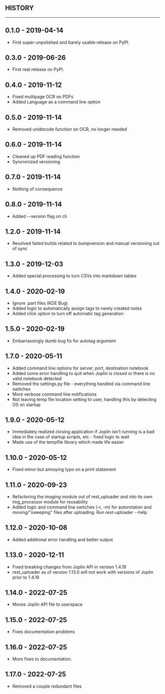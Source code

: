 ## HISTORY
---

## 0.1.0 - 2019-04-14

* First super-unpolished and barely usable release on PyPI.


## 0.3.0 - 2019-06-26

* First real release on PyPI.


## 0.4.0 - 2019-11-12

* Fixed multipage OCR on PDFs
* Added Language as a command line option


## 0.5.0 - 2019-11-14
* Removed unidecode function on OCR, no longer needed


## 0.6.0 - 2019-11-14

* Cleaned up PDF reading function
* Syncronized versioning


## 0.7.0 - 2019-11-14

* Nothing of consequence


## 0.8.0 - 2019-11-14

* Added --version flag on cli


## 1.2.0 - 2019-11-14

* Resolved failed builds related to bumpversion and
  manual versioning out of sync


## 1.3.0 - 2019-12-03

* Added special processing to turn CSVs into markdown tables


## 1.4.0 - 2020-02-19

* Ignore .part files (KDE Bug)
* Added logic to automatically assign tags to newly created notes
* Added click option to turn off automatic tag generation


## 1.5.0 - 2020-02-19

* Embarrassingly dumb bug fix for autotag argument


## 1.7.0 - 2020-05-11

* Added command line options for server, port, destination notebook
* Added some error handling to quit when Joplin is closed or there is no valid notebook detected
* Removed the settings.py file - everything handled via command line switches
* More verbose command line notifications
* Not leaving temp file location setting to user, handling this by detecting OS on startup


## 1.9.0 - 2020-05-12

* Immediately realized closing application if Joplin isn't running is a bad idea in the case of startup scripts, etc - fixed logic to wait
* Made use of the tempfile library which made life easier


## 1.10.0 - 2020-05-12

* Fixed minor but annoying typo on a print statement


## 1.11.0 - 2020-09-23

* Refactoring the imaging module out of rest_uploader and into its own img_processor module for reusability
* Added logic and command line switches (-r, -m) for autorotation and moving/"sweeping" files after uploading. Run rest-uploader --help


## 1.12.0 - 2020-10-08

* Added additional error handling and better output


## 1.13.0 - 2020-12-11

* Fixed breaking changes from Joplin API in version 1.4.19
* rest_uploader as of version 1.13.0 will not work with versions of Joplin prior to 1.4.19


## 1.14.0 - 2022-07-25

* Moves Joplin API file to userspace


## 1.15.0 - 2022-07-25

* Fixes documentation problems


## 1.16.0 - 2022-07-25

* More fixes to documentation.


## 1.17.0 - 2022-07-25

* Removed a couple redundant files
